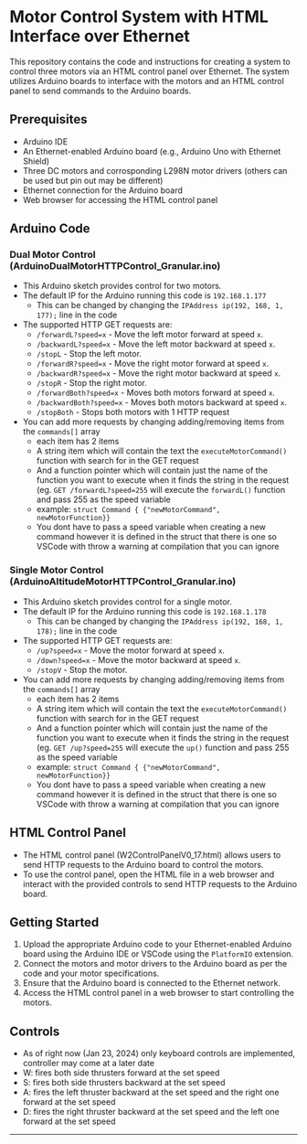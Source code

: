 # Motor Control System with HTML Interface over Ethernet

This repository contains the code and instructions for creating a system to control three motors via an HTML control panel over Ethernet. The system utilizes Arduino boards to interface with the motors and an HTML control panel to send commands to the Arduino boards.

## Prerequisites
- Arduino IDE
- An Ethernet-enabled Arduino board (e.g., Arduino Uno with Ethernet Shield)
- Three DC motors and corrosponding L298N motor drivers (others can be used but pin out may be different)
- Ethernet connection for the Arduino board
- Web browser for accessing the HTML control panel

## Arduino Code

### Dual Motor Control (ArduinoDualMotorHTTPControl_Granular.ino)
- This Arduino sketch provides control for two motors.
- The default IP for the Arduino running this code is `192.168.1.177`
  - This can be changed by changing the `IPAddress ip(192, 168, 1, 177);` line in the code
- The supported HTTP GET requests are:
  - `/forwardL?speed=x` - Move the left motor forward at speed `x`.
  - `/backwardL?speed=x` - Move the left motor backward at speed `x`.
  - `/stopL` - Stop the left motor.
  - `/forwardR?speed=x` - Move the right motor forward at speed `x`.
  - `/backwardR?speed=x` - Move the right motor backward at speed `x`.
  - `/stopR` - Stop the right motor.
  - `/forwardBoth?speed=x` - Moves both motors forward at speed `x`.
  - `/backwardBoth?speed=x` - Moves both motors backward at speed `x`.
  - `/stopBoth` - Stops both motors with 1 HTTP request
- You can add more requests by changing adding/removing items from the `commands[]` array
  - each item has 2 items
  - A string item which will contain the text the `executeMotorCommand()` function with search for in the GET request
  - And a function pointer which will contain just the name of the function you want to execute when it finds the string in the request (eg. `GET /forwardL?speed=255` will execute the `forwardL()` function and pass 255 as the speed variable
  - example: `struct Command { {"newMotorCommand", newMotorFunction}}`
  - You dont have to pass a speed variable when creating a new command however it is defined in the struct that there is one so VSCode with throw a warning at compilation that you can ignore
  
### Single Motor Control (ArduinoAltitudeMotorHTTPControl_Granular.ino)
- This Arduino sketch provides control for a single motor.
- The default IP for the Arduino running this code is `192.168.1.178`
  - This can be changed by changing the `IPAddress ip(192, 168, 1, 178);` line in the code
- The supported HTTP GET requests are:
  - `/up?speed=x` - Move the motor forward at speed `x`.
  - `/down?speed=x` - Move the motor backward at speed `x`.
  - `/stopV` - Stop the motor.
- You can add more requests by changing adding/removing items from the `commands[]` array
  - each item has 2 items
  - A string item which will contain the text the `executeMotorCommand()` function with search for in the GET request
  - And a function pointer which will contain just the name of the function you want to execute when it finds the string in the request (eg. `GET /up?speed=255` will execute the `up()` function and pass 255 as the speed variable
  - example: `struct Command { {"newMotorCommand", newMotorFunction}}`
  - You dont have to pass a speed variable when creating a new command however it is defined in the struct that there is one so VSCode with throw a warning at compilation that you can ignore


## HTML Control Panel
- The HTML control panel (W2ControlPanelV0_17.html) allows users to send HTTP requests to the Arduino board to control the motors.
- To use the control panel, open the HTML file in a web browser and interact with the provided controls to send HTTP requests to the Arduino board.

## Getting Started
1. Upload the appropriate Arduino code to your Ethernet-enabled Arduino board using the Arduino IDE or VSCode using the `PlatformIO` extension.
2. Connect the motors and motor drivers to the Arduino board as per the code and your motor specifications.
3. Ensure that the Arduino board is connected to the Ethernet network.
4. Access the HTML control panel in a web browser to start controlling the motors.

## Controls
- As of right now (Jan 23, 2024) only keyboard controls are implemented, controller may come at a later date
- W: fires both side thrusters forward at the set speed
- S: fires both side thrusters backward at the set speed
- A: fires the left thruster backward at the set speed and the right one forward at the set speed
- D: fires the right thruster backward at the set speed and the left one forward at the set speed

---
